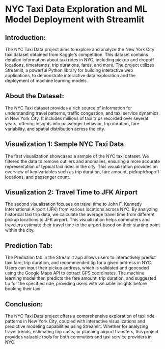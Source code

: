 # NYC Taxi Data Exploration and ML Model Deployment with Streamlit

## Introduction:
The NYC Taxi Data project aims to explore and analyze the New York City taxi dataset obtained from Kaggle's competition. This dataset contains detailed information about taxi rides in NYC, including pickup and dropoff locations, timestamps, trip durations, fares, and more. The project utilizes Streamlit, a powerful Python library for building interactive web applications, to demonstrate interactive data exploration and the deployment of machine learning models.

## About the Dataset:
The NYC Taxi dataset provides a rich source of information for understanding travel patterns, traffic congestion, and taxi service dynamics in New York City. It includes millions of taxi trips recorded over several years, offering insights into passenger behavior, trip duration, fare variability, and spatial distribution across the city.

## Visualization 1: Sample NYC Taxi Data
The first visualization showcases a sample of the NYC taxi dataset. We filtered the data to remove outliers and anomalies, ensuring a more accurate representation of typical taxi rides in the city. This visualization provides an overview of key variables such as trip duration, fare amount, pickup/dropoff locations, and passenger count.

## Visualization 2: Travel Time to JFK Airport
The second visualization focuses on travel time to John F. Kennedy International Airport (JFK) from various locations across NYC. By analyzing historical taxi trip data, we calculate the average travel time from different pickup locations to JFK airport. This visualization helps commuters and travelers estimate their travel time to the airport based on their starting point within the city.

## Prediction Tab:
The Prediction tab in the Streamlit app allows users to interactively predict taxi fare, trip duration, and recommended tip for a given address in NYC. Users can input their pickup address, which is validated and geocoded using the Google Maps API to extract GPS coordinates. The machine learning model then predicts the fare amount, trip duration, and suggested tip for the specified ride, providing users with valuable insights before booking their taxi.

## Conclusion:
The NYC Taxi Data project offers a comprehensive exploration of taxi ride patterns in New York City, coupled with interactive visualizations and predictive modeling capabilities using Streamlit. Whether for analyzing travel trends, estimating trip costs, or planning airport transfers, this project provides valuable tools for both commuters and taxi service providers in NYC.
